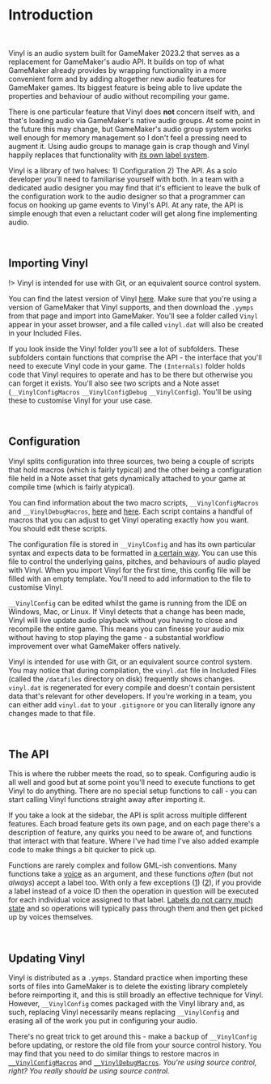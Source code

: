 # Introduction

&nbsp;

Vinyl is an audio system built for GameMaker 2023.2 that serves as a replacement for GameMaker's audio API. It builds on top of what GameMaker already provides by wrapping functionality in a more convenient form and by adding altogether new audio features for GameMaker games. Its biggest feature is being able to live update the properties and behaviour of audio without recompiling your game.

There is one particular feature that Vinyl does **not** concern itself with, and that's loading audio via GameMaker's native audio groups. At some point in the future this may change, but GameMaker's audio group system works well enough for memory management so I don't feel a pressing need to augment it. Using audio groups to manage gain is crap though and Vinyl happily replaces that functionality with [its own label system](Labels).

Vinyl is a library of two halves: 1) Configuration 2) The API. As a solo developer you'll need to familiarise yourself with both. In a team with a dedicated audio designer you may find that it's efficient to leave the bulk of the configuration work to the audio designer so that a programmer can focus on hooking up game events to Vinyl's API. At any rate, the API is simple enough that even a reluctant coder will get along fine implementing audio.

&nbsp;

## Importing Vinyl

!> Vinyl is intended for use with Git, or an equivalent source control system.

You can find the latest version of Vinyl [here](https://github.com/JujuAdams/Vinyl/releases). Make sure that you're using a version of GameMaker that Vinyl supports, and then download the `.yymps` from that page and import into GameMaker. You'll see a folder called `Vinyl` appear in your asset browser, and a file called `vinyl.dat` will also be created in your Included Files.

If you look inside the Vinyl folder you'll see a lot of subfolders. These subfolders contain functions that comprise the API - the interface that you'll need to execute Vinyl code in your game. The `(Internals)` folder holds code that Vinyl requires to operate and has to be there but otherwise you can forget it exists. You'll also see two scripts and a Note asset (`__VinylConfigMacros` `__VinylConfigDebug` `__VinylConfig`). You'll be using these to customise Vinyl for your use case.

&nbsp;

## Configuration

Vinyl splits configuration into three sources, two being a couple of scripts that hold macros (which is fairly typical) and the other being a configuration file held in a Note asset that gets dynamically attached to your game at compile time (which is fairly atypical).

You can find information about the two macro scripts, `__VinylConfigMacros` and `__VinylDebugMacros`, [here](Config-Macros) and [here](Debug-Macros). Each script contains a handful of macros that you can adjust to get Vinyl operating exactly how you want. You should edit these scripts.

The configuration file is stored in `__VinylConfig` and has its own particular syntax and expects data to be formatted in [a certain way](Config-File). You can use this file to control the underlying gains, pitches, and behaviours of audio played with Vinyl. When you import Vinyl for the first time, this config file will be filled with an empty template. You'll need to add information to the file to customise Vinyl.

`__VinylConfig` can be edited whilst the game is running from the IDE on Windows, Mac, or Linux. If Vinyl detects that a change has been made, Vinyl will live update audio playback without you having to close and recompile the entire game. This means you can finesse your audio mix without having to stop playing the game - a substantial workflow improvement over what GameMaker offers natively.

Vinyl is intended for use with Git, or an equivalent source control system. You may notice that during compilation, the `vinyl.dat` file in Included Files (called the `/datafiles` directory on disk) frequently shows changes. `vinyl.dat` is regenerated for every compile and doesn't contain persistent data that's relevant for other developers. If you're working in a team, you can either add `vinyl.dat` to your `.gitignore` or you can literally ignore any changes made to that file.

&nbsp;

## The API

This is where the rubber meets the road, so to speak. Configuring audio is all well and good but at some point you'll need to execute functions to get Vinyl to do anything. There are no special setup functions to call - you can start calling Vinyl functions straight away after importing it.

If you take a look at the sidebar, the API is split across multiple different features. Each broad feature gets its own page, and on each page there's a description of feature, any quirks you need to be aware of, and functions that interact with that feature. Where I've had time I've also added example code to make things a bit quicker to pick up.

Functions are rarely complex and follow GML-ish conventions. Many functions take a [voice](Voices) as an argument, and these functions *often* (but not *always*) accept a label too. With only a few exceptions ([1](Gain)) ([2](Pitch)), if you provide a label instead of a voice ID then the operation in question will be executed for each individual voice assigned to that label. [Labels do not carry much state](State) and so operations will typically pass through them and then get picked up by voices themselves.

&nbsp;

## Updating Vinyl

Vinyl is distributed as a `.yymps`. Standard practice when importing these sorts of files into GameMaker is to delete the existing library completely before reimporting it, and this is still broadly an effective technique for Vinyl. However, `__VinylConfig` comes packaged with the Vinyl library and, as such, replacing Vinyl necessarily means replacing `__VinylConfig` and erasing all of the work you put in configuring your audio.

There's no great trick to get around this - make a backup of `__VinylConfig` before updating, or restore the old file from your source control history. You may find that you need to do similar things to restore macros in [`__VinylConfigMacros`](Config-Macros) and [`__VinylDebugMacros`](Debug-Macros). *You're using source control, right? You really should be using source control.*
